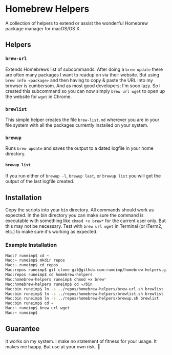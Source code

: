 Homebrew Helpers
================

A collection of helpers to extend or assist the wonderful Homebrew package manager for macOS/OS X.


Helpers
-------

### `brew-url`

Extends Homebrews list of subcommands. After doing a `brew update` there are often many packages I want to readup on via their website. But using `brew info <package>` and then having to copy & paste the URL into my browser is cumbersom. And as most good developers; I'm sooo lazy. So I created this subcommand so you can now simply `brew url wget` to open up the website for `wget` in Chrome.


### `brewlist`

This simple helper creates the file `brew-list.md` wherever you are in your file system with all the packages currently installed on your system.


### `brewup`

Runs `brew update` and saves the output to a dated logfile in your home directory.


#### `brewup list`

If you run either of `brewup -l`, `brewup last`, or `brewup list` you will get the output of the last logfile created.


Installation
------------

Copy the scripts into your `bin` directory. All commands should work as expected. In the bin directory you can make sure the command is executable with something like `chmod +x brew*` for the current user only. But this may not be necessary. Test with `brew url wget` in Terminal (or iTerm2, etc.) to make sure it's working as expected.

### Example Installation

``` bash
Mac:? runeimp$ cd ~
Mac:~ runeimp$ mkdir repos
Mac:~ runeimp$ cd repos
Mac:repos runeimp$ git clone git@github.com:runeimp/homebrew-helpers.git
Mac:repos runeimp$ cd homebrew-helpers
Mac:homebrew-helpers runeimp$ chmod +x brew*
Mac:homebrew-helpers runeimp$ cd ~/bin
Mac:bin runeimp$ ln -s ../repos/homebrew-helpers/brew-url.sh brewlist
Mac:bin runeimp$ ln -s ../repos/homebrew-helpers/brewlist.sh brewlist
Mac:bin runeimp$ ln -s ../repos/homebrew-helpers/brewup.sh brewlist
Mac:bin runeimp$ cd ~
Mac:~ runeimp$ brew url wget
Mac:~ runeimp$
```


Guarantee
---------

It works on my system. I make no statement of fitness for your usage. It makes me happy. But use at your own risk. :angel:
